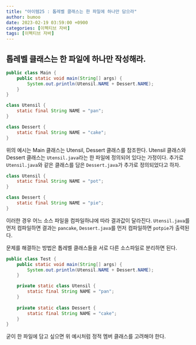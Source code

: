 ```yaml
---
title: "아이템25 : 톱레벨 클래스는 한 파일에 하나만 담으라"
author: bumoo
date: 2023-02-19 03:59:00 +0900
categories: [이펙티브 자바]
tags: [이펙티브 자바]
---
```


## 톱레벨 클래스는 한 파일에 하나만 작성해라.

```java
public class Main {
    public static void main(String[] args) {
        System.out.println(Utensil.NAME + Dessert.NAME);
    }
}
```
```java
class Utensil {
    static final String NAME = "pan";
}

class Dessert {
    static final String NAME = "cake";
}
```
위의 예시는 Main 클래스는 Utensil, Dessert 클래스를 참조한다. Utensil 클래스와 Dessert 클래스는 `Utensil.java`라는 한 파일에 정의되어 있다는 가정이다.
추가로 `Utensil.java`와 같은 클래스를 담은 `Dessert.java`가 추가로 정의되었다고 하자.

```java
class Utensil {
    static final String NAME = "pot";
}

class Dessert {
    static final String NAME = "pie";
}
```

이러한 경우 어느 소스 파일을 컴파일하냐에 따라 결과값이 달라진다.
`Utensil.java`를 먼저 컴파일하면 결과는 `pancake`, `Dessert.java`를 먼저 컴파일하면 `potpie`가 출력된다.

문제를 해결하는 방법은 톱레벨 클래스들을 서로 다른 소스파일로 분리하면 된다.


```java
public class Test {
    public static void main(String[] args) {
        System.out.println(Utensil.NAME + Dessert.NAME);
    }

    private static class Utensil {
        static final String NAME = "pan";
    }
    
    private static class Dessert {
        static final String NAME = "cake";
    }
}
```
굳이 한 파일에 담고 싶으면 위 예시처럼 정적 멤버 클래스를 고려해야 한다.